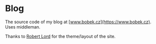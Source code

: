 # Blog

The source code of my blog at [www.bobek.cz](https://www.bobek.cz). Uses middleman.

Thanks to [Robert Lord](https://lord.io/) for the theme/layout of the site.
